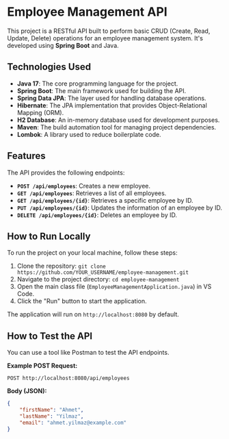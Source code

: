 # Employee Management API

This project is a RESTful API built to perform basic CRUD (Create, Read, Update, Delete) operations for an employee management system. It's developed using **Spring Boot** and Java.

## Technologies Used

* **Java 17**: The core programming language for the project.
* **Spring Boot**: The main framework used for building the API.
* **Spring Data JPA**: The layer used for handling database operations.
* **Hibernate**: The JPA implementation that provides Object-Relational Mapping (ORM).
* **H2 Database**: An in-memory database used for development purposes.
* **Maven**: The build automation tool for managing project dependencies.
* **Lombok**: A library used to reduce boilerplate code.

## Features

The API provides the following endpoints:

* **`POST /api/employees`**: Creates a new employee.
* **`GET /api/employees`**: Retrieves a list of all employees.
* **`GET /api/employees/{id}`**: Retrieves a specific employee by ID.
* **`PUT /api/employees/{id}`**: Updates the information of an employee by ID.
* **`DELETE /api/employees/{id}`**: Deletes an employee by ID.

## How to Run Locally

To run the project on your local machine, follow these steps:

1.  Clone the repository: `git clone https://github.com/YOUR_USERNAME/employee-management.git`
2.  Navigate to the project directory: `cd employee-management`
3.  Open the main class file (`EmployeeManagementApplication.java`) in VS Code.
4.  Click the "Run" button to start the application.

The application will run on `http://localhost:8080` by default.

## How to Test the API

You can use a tool like Postman to test the API endpoints.

**Example POST Request:**

`POST http://localhost:8080/api/employees`

**Body (JSON):**
```json
{
    "firstName": "Ahmet",
    "lastName": "Yilmaz",
    "email": "ahmet.yilmaz@example.com"
}